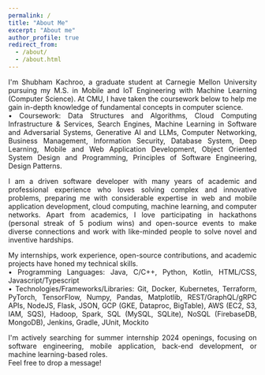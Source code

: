 ```yaml
---
permalink: /
title: "About Me"
excerpt: "About me"
author_profile: true
redirect_from: 
  - /about/
  - /about.html
---
```

<p align="justify">
I'm <a href="http://tinyurl.com/skachrooResume" style="text-decoration: none"> Shubham Kachroo</a>, a graduate student at <a href="https://www.cmu.edu/ini" style="text-decoration: none"> Carnegie Mellon University</a> pursuing my M.S. in Mobile and IoT Engineering with Machine Learning (Computer Science). At CMU, I have taken the coursework below to help me gain in-depth knowledge of fundamental concepts in computer science. <br/>
• Coursework: Data Structures and Algorithms, Cloud Computing Infrastructure & Services, Search Engines, Machine Learning in Software and Adversarial Systems, Generative AI and LLMs, Computer Networking, Business Management, Information Security, Database System, Deep Learning, Mobile and Web Application Development, Object Oriented System Design and Programming, Principles of Software Engineering, Design Patterns.
</p>

<p align="justify">
I am a driven software developer with many years of academic and professional experience who loves solving complex and innovative problems, preparing me with considerable expertise in web and mobile application development, cloud computing, machine learning, and computer networks. Apart from academics, I love participating in hackathons (personal streak of 5 podium wins) and open-source events to make diverse connections and work with like-minded people to solve novel and inventive hardships.
</p>

<p align="justify">
My internships, work experience, open-source contributions, and academic projects have honed my technical skills. <br/>
• Programming Languages: Java, C/C++, Python, Kotlin, HTML/CSS, Javascript/Typescript <br/>
• Technologies/Frameworks/Libraries: Git, Docker, Kubernetes, Terraform, PyTorch, TensorFlow, Numpy, Pandas, Matplotlib, REST/GraphQL/gRPC APIs, NodeJS, Flask, JSON, GCP (GKE, Dataproc, BigTable), AWS (EC2, S3, IAM, SQS), Hadoop, Spark, SQL (MySQL, SQLite), NoSQL (FirebaseDB, MongoDB), Jenkins, Gradle, JUnit, Mockito
</p>

<p align="justify">
I'm actively searching for summer internship 2024 openings, focusing on software engineering, mobile application, back-end development, or machine learning-based roles. <br/> Feel free to drop a message! <i class="fa fa-envelope" aria-hidden="true"></i>
</p>
